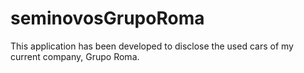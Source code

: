 # seminovosGrupoRoma
This application has been developed to disclose the used cars of my current company, Grupo Roma. 
